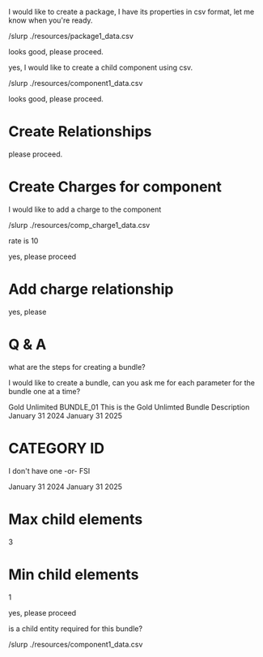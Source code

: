 I would like to create a package, I have its properties in csv format, let me know when you're ready.

/slurp ./resources/package1_data.csv

looks good, please proceed.

yes, I would like to create a child component using csv.

/slurp ./resources/component1_data.csv

looks good, please proceed.

# Create Relationships

please proceed.

# Create Charges for component

I would like to add a charge to the component

/slurp ./resources/comp_charge1_data.csv

rate is 10

yes, please proceed

# Add charge relationship

yes, please


# Q & A

what are the steps for creating a bundle?

I would like to create a bundle, can you ask me for each parameter for the bundle one at a time?

Gold Unlimited
BUNDLE_01
This is the Gold Unlimted Bundle Description
January 31 2024
January 31 2025

# CATEGORY ID
I don't have one
-or-
FSI

January 31 2024
January 31 2025


# Max child elements
3

# Min child elements
1

yes, please proceed

is a child entity required for this bundle?

/slurp ./resources/component1_data.csv



